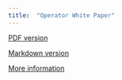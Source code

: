 ```yaml
---
title:  "Operator White Paper"
---
```


[PDF version](https://github.com/cncf/tag-app-delivery/blob/main/operator-whitepaper/v1/CNCF_Operator_WhitePaper_v1-0_20210715.pdf)

[Markdown version](https://github.com/cncf/tag-app-delivery/blob/main/operator-whitepaper/v1/Operator-WhitePaper_v1-0.md)

[More information](https://github.com/cncf/tag-app-delivery/tree/main/operator-whitepaper/v1)